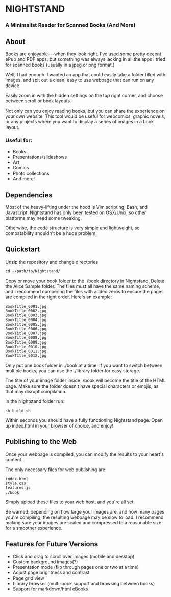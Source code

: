 # NIGHTSTAND
### A Minimalist Reader for Scanned Books (And More)

## About

Books are enjoyable---when they look right. I've used some
pretty decent ePub and PDF apps, but something was always
lacking in all the apps I tried for scanned books (usually
in a jpeg or png format.)

Well, I had enough. I wanted an app that could easily take a
folder filled with images, and spit out a clean, easy to use
webpage that can run on any device.

Easily zoom in with the hidden settings on the top right
corner, and choose between scroll or book layouts.

Not only can you enjoy reading books, but you can share the
experience on your own website. This tool would be useful
for webcomics, graphic novels, or any projects where you
want to display a series of images in a book layout.

### Useful for:

- Books
- Presentations/slideshows
- Art
- Comics
- Photo collections
- And more!

## Dependencies

Most of the heavy-lifting under the hood is Vim scripting,
Bash, and Javascript. Nightstand has only been tested on
OSX/Unix, so other platforms may need some tweaking.

Otherwise, the code structure is very simple and
lightweight, so compatability shouldn't be a huge problem.

## Quickstart

Unzip the repository and change directories

```
cd ~/path/to/Nightstand/
```

Copy or move your book folder to the ./book directory in
Nightstand. Delete the Alice Sample folder. The files must all have the same naming scheme,
and I reccomend numbering the files with added zeros to
ensure the pages are compiled in the right order. Here's an
example:

```
BookTitle_0001.jpg
BookTitle_0002.jpg
BookTitle_0003.jpg
BookTitle_0004.jpg
BookTitle_0005.jpg
BookTitle_0006.jpg
BookTitle_0007.jpg
BookTitle_0008.jpg
BookTitle_0009.jpg
BookTitle_0010.jpg
BookTitle_0011.jpg
BookTitle_0012.jpg
```

Only put one book folder in ./book at a time. If you want to
switch between multiple books, you can use the ./library folder for
easy storage.

The title of your image folder inside ./book will become the
title of the HTML page. Make sure the folder doesn't have
special characters or emojis, as that may disrupt
compilation.

In the Nightstand folder run:

```
sh build.sh
```

Within seconds you should have a fully functioning
Nightstand page. Open up index.html in your browser of
choice, and enjoy!

## Publishing to the Web

Once your webpage is compiled, you can modify the results to
your heart's content.

The only necessary files for web publishing are:

```
index.html
style.css
features.js
./book
```

Simply upload these files to your web host, and you're all
set.

Be warned: depending on how large your images are, and how
many pages you're compiling, the resulting webpage may be
slow to load. I recommend making sure your images are scaled
and compressed to a reasonable size for a smoother
experience.


## Features for Future Versions

- Click and drag to scroll over images (mobile and desktop)
- Custom background images(?)
- Presentation mode (flip through pages one or two at a time)
- Adjust page brightness and contrast
- Page grid view
- Library browser (multi-book support and browsing between books)
- Support for markdown/html eBooks
